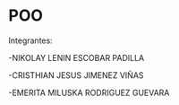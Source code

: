 # POO
Integrantes:

-NIKOLAY LENIN ESCOBAR PADILLA

-CRISTHIAN JESUS JIMENEZ VIÑAS

-EMERITA MILUSKA RODRIGUEZ GUEVARA
